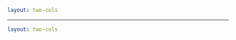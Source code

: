 ```yaml
layout: two-cols
```

<template v-slot:default>

# Data Engineering

- ETL
- Databases
- Building pipelines that transform this data into formats that are more useful for Data Scientists.

</template>
<template v-slot:right>

# Data Science

- Statistics
- Create Models(Machine Learning)
- Create Reports

</template>

<!--
My Niave take:
-->

---

```yaml
layout: two-cols
```

<!-- TODO Add clicks -->
<template v-slot:default>

# Bioinformatics

- Running Tools
- Files
- Building pipelines that transform this data into formats that are more useful for Computational Biologists.

</template>
<template v-slot:right>

# Computational Biology

- Statistics
- Create Models(Machine Learning)
- Create Reports
- Create algorithms

</template>

<!--
My second naive take:
-->
